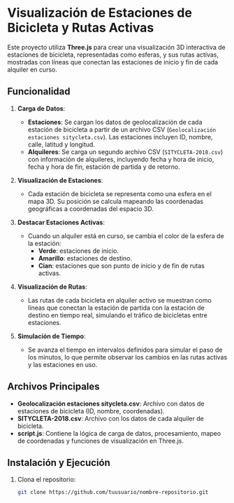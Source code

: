 # Visualización de Estaciones de Bicicleta y Rutas Activas

Este proyecto utiliza **Three.js** para crear una visualización 3D interactiva de estaciones de bicicleta, representadas como esferas, y sus rutas activas, mostradas con líneas que conectan las estaciones de inicio y fin de cada alquiler en curso.

## Funcionalidad

1. **Carga de Datos**: 
   - **Estaciones**: Se cargan los datos de geolocalización de cada estación de bicicleta a partir de un archivo CSV (`Geolocalización estaciones sitycleta.csv`). Las estaciones incluyen ID, nombre, calle, latitud y longitud.
   - **Alquileres**: Se carga un segundo archivo CSV (`SITYCLETA-2018.csv`) con información de alquileres, incluyendo fecha y hora de inicio, fecha y hora de fin, estación de partida y de retorno.

2. **Visualización de Estaciones**: 
   - Cada estación de bicicleta se representa como una esfera en el mapa 3D. Su posición se calcula mapeando las coordenadas geográficas a coordenadas del espacio 3D.

3. **Destacar Estaciones Activas**:
   - Cuando un alquiler está en curso, se cambia el color de la esfera de la estación:
     - **Verde**: estaciones de inicio.
     - **Amarillo**: estaciones de destino.
     - **Cian**: estaciones que son punto de inicio y de fin de rutas activas.

4. **Visualización de Rutas**:
   - Las rutas de cada bicicleta en alquiler activo se muestran como líneas que conectan la estación de partida con la estación de destino en tiempo real, simulando el tráfico de bicicletas entre estaciones.

5. **Simulación de Tiempo**:
   - Se avanza el tiempo en intervalos definidos para simular el paso de los minutos, lo que permite observar los cambios en las rutas activas y las estaciones en uso.

## Archivos Principales

- **Geolocalización estaciones sitycleta.csv**: Archivo con datos de estaciones de bicicleta (ID, nombre, coordenadas).
- **SITYCLETA-2018.csv**: Archivo con los datos de cada alquiler de bicicleta.
- **script.js**: Contiene la lógica de carga de datos, procesamiento, mapeo de coordenadas y funciones de visualización en Three.js.

## Instalación y Ejecución

1. Clona el repositorio:
   ```bash
   git clone https://github.com/tuusuario/nombre-repositorio.git
